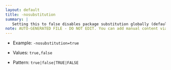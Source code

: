 ```yaml
---
layout: default
title: -nosubstitution
summary: |
   Setting this to false disables package substitution globally (default is true). That means, that bnd does not calculate Import-Package references for packages exported by the current bundle.
note: AUTO-GENERATED FILE - DO NOT EDIT. You can add manual content via same filename in ext folder. 
---
```


- Example: `-nosubstitution=true`

- Values: `true,false`

- Pattern: `true|false|TRUE|FALSE`

